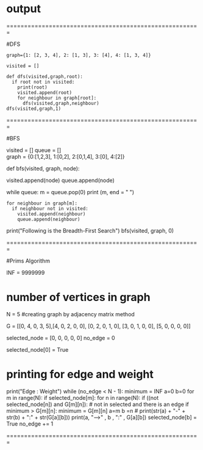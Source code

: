 # output


=======================================================

#DFS

    graph={1: [2, 3, 4], 2: [1, 3], 3: [4], 4: [1, 3, 4]}
    
    visited = []
    
    def dfs(visited,graph,root):
      if root not in visited:
        print(root)
        visited.append(root)
        for neighbour in graph[root]:
          dfs(visited,graph,neighbour)
    dfs(visited,graph,1)




=======================================================

#BFS

visited = [] 
queue = []     
graph = {0:[1,2,3], 1:[0,2], 2:[0,1,4], 3:[0], 4:[2]}



def bfs(visited, graph, node): 

  visited.append(node)
  queue.append(node)

  while queue:
    m = queue.pop(0) 
    print (m, end = " ") 

    for neighbour in graph[m]:
      if neighbour not in visited:
        visited.append(neighbour)
        queue.append(neighbour)


print("Following is the Breadth-First Search")
bfs(visited, graph, 0)

=======================================================

#Prims Algorithm

INF = 9999999
# number of vertices in graph
N = 5
#creating graph by adjacency matrix method

G = [[0, 4, 0, 3, 5],[4, 0, 2, 0, 0], [0, 2, 0, 1, 0], [3, 0, 1, 0, 0], [5, 0, 0, 0, 0]]

selected_node = [0, 0, 0, 0, 0] 
no_edge = 0

selected_node[0] = True

# printing for edge and weight 
print("Edge : Weight") 
while (no_edge < N - 1):
    minimum = INF 
    a=0
    b=0
    for m in range(N):
        if selected_node[m]: 
            for n in range(N):
                if ((not selected_node[n]) and G[m][n]): # not in selected and there is an edge
                    if minimum > G[m][n]:
                        minimum = G[m][n] 
                        a=m
                        b =n
    # print(str(a) + "-" + str(b) + ":" + str(G[a][b]))
    print(a, "-->" , b , ":" , G[a][b])
    selected_node[b] = True 
    no_edge += 1



=======================================================

